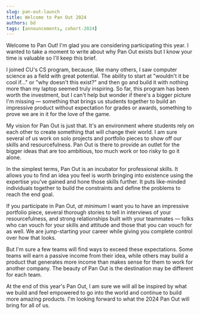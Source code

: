 ```yaml
---
slug: pan-out-launch
title: Welcome to Pan Out 2024
authors: bd
tags: [announcements, cohort-2024]
---
```


Welcome to Pan Out! I'm glad you are considering participating this year. I wanted to take a moment to write about why Pan Out exists but I know your time is valuable so I'll keep this brief. 

<!-- truncate -->

I joined CU's CS program, because, like many others, I saw computer science as a field with great potential. The ability to start at "wouldn't it be cool if..." or "why doesn't this exist?" and then go and build it with nothing more than my laptop seemed truly inspiring. So far, this program has been worth the investment, but I can't help but wonder if there's a bigger picture I'm missing — something that brings us students together to build an impressive product without expectation for grades or awards, something to prove we are in it for the love of the game.

My vision for Pan Out is just that. It's an environment where students rely on each other to create something that will change their world. I am sure several of us work on solo projects and portfolio pieces to show off our skills and resourcefulness. Pan Out is there to provide an outlet for the bigger ideas that are too ambitious, too much work or too risky to go it alone.

In the simplest terms, Pan Out is an incubator for professional skills. It allows you to find an idea you feel is worth bringing into existence using the expertise you've gained and hone those skills further. It puts like-minded individuals together to build the constraints and define the problems to reach the end goal.

If you participate in Pan Out, _at minimum_ I want you to have an impressive portfolio piece, several thorough stories to tell in interviews of your resourcefulness, and strong relationships built with your teammates — folks who can vouch for your skills and attitude and those that you can vouch for as well. We are jump-starting your career while giving you complete control over how that looks.

But I'm sure a few teams will find ways to exceed these expectations. Some teams will earn a passive income from their idea, while others may build a product that generates more income than makes sense for them to work for another company. The beauty of Pan Out is the destination may be different for each team.

At the end of this year's Pan Out, I am sure we will all be inspired by what we build and feel empowered to go into the world and continue to build more amazing products. I'm looking forward to what the 2024 Pan Out will bring for all of us.